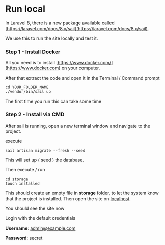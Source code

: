 # Run local

In Laravel 8, there is a new package available called [https://laravel.com/docs/8.x/sail](https://laravel.com/docs/8.x/sail).

We use this to run the site locally and test it.

### Step 1 - Install Docker

All you need is to install [https://www.docker.com/](https://www.docker.com) on your computer.

After that extract the code and open it in the Terminal / Command prompt

```
cd YOUR_FOLDER_NAME
./vendor/bin/sail up
```

The first time you run this can take some time

### Step 2 - Install via CMD

After sail is running, open a new terminal window and navigate to the project.

execute

```
sail artisan migrate --fresh --seed
```

This will set up ( seed ) the database.

Then execute / run

```
cd storage
touch installed
```

This should create an empty file in **storage** folder, to let the system know that the project is installed. Then open the site on [localhost](http://127.0.0.1).

You should see the site now

Login with the default credentials

**Username**: admin@example.com

**Password**: secret
